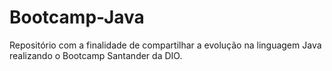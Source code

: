 # Bootcamp-Java
Repositório com a finalidade de compartilhar a evolução na linguagem Java realizando o Bootcamp Santander da DIO.
